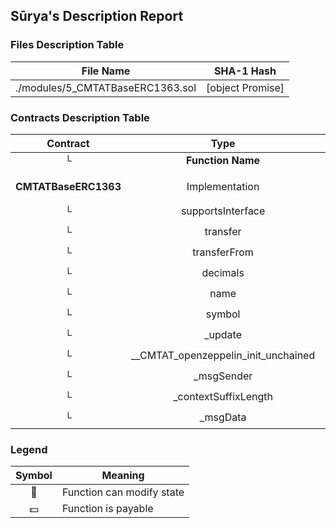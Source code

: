 ## Sūrya's Description Report

### Files Description Table


|  File Name  |  SHA-1 Hash  |
|-------------|--------------|
| ./modules/5_CMTATBaseERC1363.sol | [object Promise] |


### Contracts Description Table


|  Contract  |         Type        |       Bases      |                  |                 |
|:----------:|:-------------------:|:----------------:|:----------------:|:---------------:|
|     └      |  **Function Name**  |  **Visibility**  |  **Mutability**  |  **Modifiers**  |
||||||
| **CMTATBaseERC1363** | Implementation | ERC1363Upgradeable, CMTATBaseOption |||
| └ | supportsInterface | Public ❗️ |   |NO❗️ |
| └ | transfer | Public ❗️ | 🛑  |NO❗️ |
| └ | transferFrom | Public ❗️ | 🛑  |NO❗️ |
| └ | decimals | Public ❗️ |   |NO❗️ |
| └ | name | Public ❗️ |   |NO❗️ |
| └ | symbol | Public ❗️ |   |NO❗️ |
| └ | _update | Internal 🔒 | 🛑  | |
| └ | __CMTAT_openzeppelin_init_unchained | Internal 🔒 | 🛑  | onlyInitializing |
| └ | _msgSender | Internal 🔒 |   | |
| └ | _contextSuffixLength | Internal 🔒 |   | |
| └ | _msgData | Internal 🔒 |   | |


### Legend

|  Symbol  |  Meaning  |
|:--------:|-----------|
|    🛑    | Function can modify state |
|    💵    | Function is payable |
